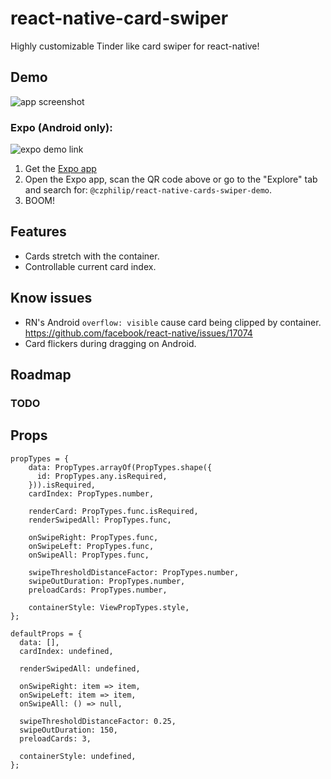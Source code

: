 # react-native-card-swiper
Highly customizable Tinder like card swiper for react-native!

## Demo
![app screenshot](https://i.imgur.com/Ab81mll.gif)

### Expo (Android only):
![expo demo link](https://i.imgur.com/JzPTOVD.png)

1. Get the [Expo app](https://expo.io/)
2. Open the Expo app, scan the QR code above or go to the "Explore" tab and search for: `@czphilip/react-native-cards-swiper-demo`.
3. BOOM!

## Features
- Cards stretch with the container.
- Controllable current card index.

## Know issues
- RN's Android `overflow: visible` cause card being clipped by container. https://github.com/facebook/react-native/issues/17074
- Card flickers during dragging on Android.

## Roadmap

### TODO


## Props
```
propTypes = {
    data: PropTypes.arrayOf(PropTypes.shape({
      id: PropTypes.any.isRequired,
    })).isRequired,
    cardIndex: PropTypes.number,

    renderCard: PropTypes.func.isRequired,
    renderSwipedAll: PropTypes.func,

    onSwipeRight: PropTypes.func,
    onSwipeLeft: PropTypes.func,
    onSwipeAll: PropTypes.func,

    swipeThresholdDistanceFactor: PropTypes.number,
    swipeOutDuration: PropTypes.number,
    preloadCards: PropTypes.number,

    containerStyle: ViewPropTypes.style,
};
```

```
defaultProps = {
  data: [],
  cardIndex: undefined,

  renderSwipedAll: undefined,

  onSwipeRight: item => item,
  onSwipeLeft: item => item,
  onSwipeAll: () => null,

  swipeThresholdDistanceFactor: 0.25,
  swipeOutDuration: 150,
  preloadCards: 3,

  containerStyle: undefined,
};
```
